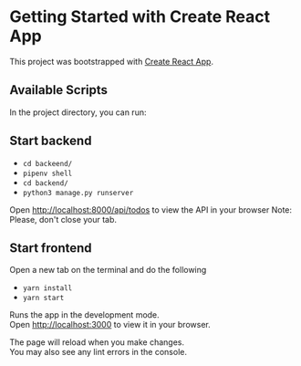 # Getting Started with Create React App

This project was bootstrapped with [Create React App](https://github.com/facebook/create-react-app).

## Available Scripts

In the project directory, you can run:

## Start backend
- `cd backeend/`
- `pipenv shell`
- `cd backend/`
- `python3 manage.py runserver`

Open [http://localhost:8000/api/todos](http://localhost:8000/api/todos) to view the API in your browser
Note: Please, don't close your tab.

## Start frontend
Open a new tab on the terminal and do the following
- `yarn install`
- `yarn start`

Runs the app in the development mode.\
Open [http://localhost:3000](http://localhost:3000) to view it in your browser.

The page will reload when you make changes.\
You may also see any lint errors in the console.

